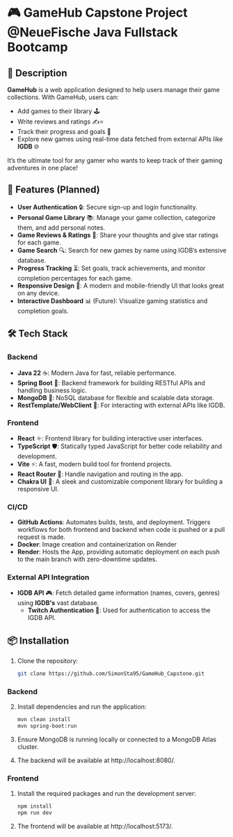 # 🎮 GameHub Capstone Project <BR> @NeueFische Java Fullstack Bootcamp

## 📖 Description
**GameHub** is a web application designed to help users manage their game collections. With GameHub, users can:
- Add games to their library 🕹️
- Write reviews and ratings ✍️⭐
- Track their progress and goals 🎯
- Explore new games using real-time data fetched from external APIs like **IGDB** 🌐

It’s the ultimate tool for any gamer who wants to keep track of their gaming adventures in one place!

## 🚀 Features (Planned)
- **User Authentication** 🔒: Secure sign-up and login functionality.
- **Personal Game Library** 📚: Manage your game collection, categorize them, and add personal notes.
- **Game Reviews & Ratings** 📝: Share your thoughts and give star ratings for each game.
- **Game Search** 🔍: Search for new games by name using IGDB’s extensive database.
- **Progress Tracking** ⏳: Set goals, track achievements, and monitor completion percentages for each game.
- **Responsive Design** 📱: A modern and mobile-friendly UI that looks great on any device.
- **Interactive Dashboard** 📊 (Future): Visualize gaming statistics and completion goals.

## 🛠️ Tech Stack
### Backend
- **Java 22** ☕: Modern Java for fast, reliable performance.
- **Spring Boot** 🌱: Backend framework for building RESTful APIs and handling business logic.
- **MongoDB** 🍃: NoSQL database for flexible and scalable data storage.
- **RestTemplate/WebClient** 📡: For interacting with external APIs like IGDB.

### Frontend
- **React** ⚛️: Frontend library for building interactive user interfaces.
- **TypeScript** 🛡️: Statically typed JavaScript for better code reliability and development.
- **Vite** ⚡: A fast, modern build tool for frontend projects.
- **React Router** 🧭: Handle navigation and routing in the app.
- **Chakra UI** 🎨: A sleek and customizable component library for building a responsive UI.

### CI/CD
- **GitHub Actions**: Automates builds, tests, and deployment. Triggers workflows for both frontend and backend when code is pushed or a pull request is made.
- **Docker**: Image creation and containerization on Render
- **Render**: Hosts the App, providing automatic deployment on each push to the main branch with zero-downtime updates.

### External API Integration
- **IGDB API** 🎮: Fetch detailed game information (names, covers, genres) using **IGDB's** vast database.
    - **Twitch Authentication** 🧩: Used for authentication to access the IGDB API.

## 📦 Installation

1. Clone the repository:
   ```bash
   git clone https://github.com/SimonSta95/GameHub_Capstone.git

### Backend
2. Install dependencies and run the application:
   ```bash
   mvn clean install
   mvn spring-boot:run
   
3. Ensure MongoDB is running locally or connected to a MongoDB Atlas cluster.

4. The backend will be available at http://localhost:8080/.
### Frontend

1. Install the required packages and run the development server:
   ```bash
   npm install
   npm run dev

2. The frontend will be available at http://localhost:5173/.
